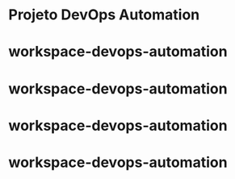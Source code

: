 # Projeto DevOps Automation
# workspace-devops-automation
# workspace-devops-automation
# workspace-devops-automation
# workspace-devops-automation
